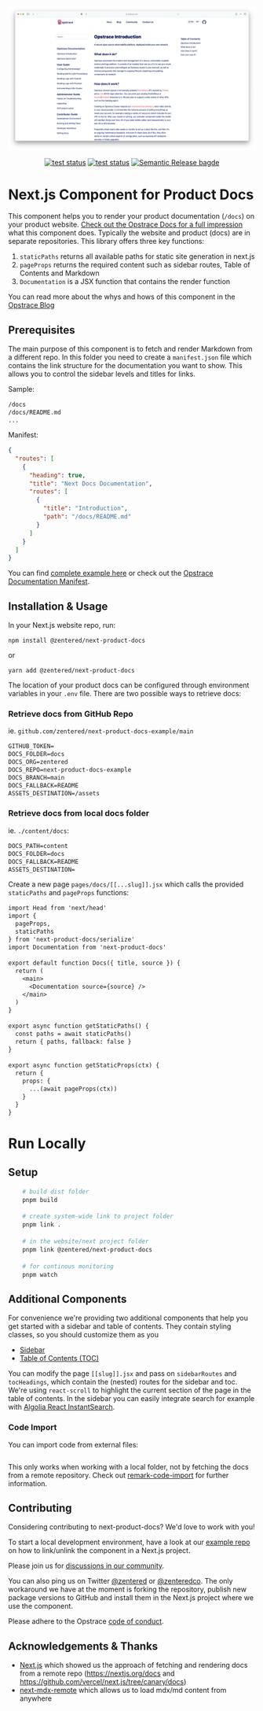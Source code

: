 <p align="center">
  <img src="assets/opstrace-docs.png">
</p>

<p align="center">
  <a href="https://github.com/opstrace/next-product-docs/actions/workflows/publish.yml"><img alt="test status" src="https://github.com/opstrace/next-product-docs/actions/workflows/publish.yml/badge.svg" /></a>
  <a href="https://github.com/opstrace/next-product-docs/actions/workflows/test.yml"><img alt="test status" src="https://github.com/opstrace/next-product-docs/actions/workflows/test.yml/badge.svg" /></a>
  <a href="https://semantic-release.gitbook.io/semantic-release/"><img alt="Semantic Release bagde" src="https://img.shields.io/badge/%20%20%F0%9F%93%A6%F0%9F%9A%80-semantic--release-e10079.svg" /></a>
</p>

# Next.js Component for Product Docs

This component helps you to render your product documentation (`/docs`) on your
product website.
[Check out the Opstrace Docs for a full impression](https://opstrace.com/docs)
what this component does. Typically the website and product (docs) are in
separate repositories. This library offers three key functions:

1. `staticPaths` returns all available paths for static site generation in
   next.js
2. `pageProps` returns the required content such as sidebar routes, Table of
   Contents and Markdown
3. `Documentation` is a JSX function that contains the render function

You can read more about the whys and hows of this component in the
[Opstrace Blog](http://opstrace.com/blog/product-documentation-with-nextjs)

## Prerequisites

The main purpose of this component is to fetch and render Markdown from a
different repo. In this folder you need to create a `manifest.json` file which
contains the link structure for the documentation you want to show. This allows
you to control the sidebar levels and titles for links.

Sample:

```
/docs
/docs/README.md
...
```

Manifest:

```json
{
  "routes": [
    {
      "heading": true,
      "title": "Next Docs Documentation",
      "routes": [
        {
          "title": "Introduction",
          "path": "/docs/README.md"
        }
      ]
    }
  ]
}
```

You can find
[complete example here](https://github.com/zentered/next-product-docs-example/blob/main/docs/manifest.json)
or check out the
[Opstrace Documentation Manifest](https://github.com/opstrace/opstrace/blob/main/docs/manifest.json).

## Installation & Usage

In your Next.js website repo, run:

    npm install @zentered/next-product-docs

or

    yarn add @zentered/next-product-docs

The location of your product docs can be configured through environment
variables in your `.env` file. There are two possible ways to retrieve docs:

### Retrieve docs from GitHub Repo

ie. `github.com/zentered/next-product-docs-example/main`

```
GITHUB_TOKEN=
DOCS_FOLDER=docs
DOCS_ORG=zentered
DOCS_REPO=next-product-docs-example
DOCS_BRANCH=main
DOCS_FALLBACK=README
ASSETS_DESTINATION=/assets
```

### Retrieve docs from local docs folder

ie. `./content/docs`:

```
DOCS_PATH=content
DOCS_FOLDER=docs
DOCS_FALLBACK=README
ASSETS_DESTINATION=
```

Create a new page `pages/docs/[[...slug]].jsx` which calls the provided
`staticPaths` and `pageProps` functions:

```
import Head from 'next/head'
import {
  pageProps,
  staticPaths
} from 'next-product-docs/serialize'
import Documentation from 'next-product-docs'

export default function Docs({ title, source }) {
  return (
    <main>
      <Documentation source={source} />
    </main>
  )
}

export async function getStaticPaths() {
  const paths = await staticPaths()
  return { paths, fallback: false }
}

export async function getStaticProps(ctx) {
  return {
    props: {
      ...(await pageProps(ctx))
    }
  }
}
```

# Run Locally

## Setup

```bash
    # build dist folder
    pnpm build

    # create system-wide link to project folder
    pnpm link .

    # in the website/next project folder
    pnpm link @zentered/next-product-docs

    # for continous monitoring
    pnpm watch
```

## Additional Components

For convenience we're providing two additional components that help you get
started with a sidebar and table of contents. They contain styling classes, so
you should customize them as you

- [Sidebar](https://github.com/zentered/next-product-docs-example/blob/main/components/Sidebar.jsx)
- [Table of Contents (TOC)](https://github.com/zentered/next-product-docs-example/blob/main/components/Toc.jsx)

You can modify the page `[[slug]].jsx` and pass on `sidebarRoutes` and
`tocHeadings`, which contain the (nested) routes for the sidebar and toc. We're
using `react-scroll` to highlight the current section of the page in the table
of contents. In the sidebar you can easily integrate search for example with
[Algolia React InstantSearch](https://www.algolia.com/doc/guides/building-search-ui/what-is-instantsearch/react/).

### Code Import

You can import code from external files:

```js file=./examples/hello.js

```

This only works when working with a local folder, not by fetching the docs from
a remote repository. Check out
[remark-code-import](https://github.com/kevin940726/remark-code-import) for
further information.

## Contributing

Considering contributing to next-product-docs? We'd love to work with you!

To start a local development environment, have a look at our
[example repo](https://github.com/zentered/next-product-docs-example/blob/main/package.json#L20)
on how to link/unlink the component in a Next.js project.

Please join us for
[discussions in our community](https://go.opstrace.com/community).

You can also ping us on Twitter [@zentered](http://twitter.com/opstrace) or
[@zenteredco](http://twitter.com/zenteredco). The only workaround we have at the
moment is forking the repository, publish new package versions to GitHub and
install them in the Next.js project where we use the component.

Please adhere to the Opstrace
[code of conduct](https://github.com/opstrace/opstrace/blob/main/CODE_OF_CONDUCT.md).

## Acknowledgements & Thanks

- [Next.js](https://nextjs.org) which showed us the approach of fetching and
  rendering docs from a remote repo (https://nextjs.org/docs and
  https://github.com/vercel/next.js/tree/canary/docs)
- [next-mdx-remote](https://github.com/hashicorp/next-mdx-remote) which allows
  us to load mdx/md content from anywhere
